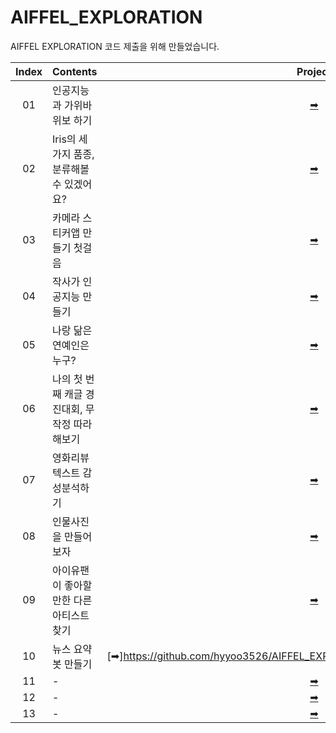 # AIFFEL_EXPLORATION

AIFFEL EXPLORATION 코드 제출을 위해 만들었습니다.

|Index|Contents|Project|
|:--:|------|:---:|
|01|인공지능과 가위바위보 하기|[➡](https://github.com/hyyoo3526/AIFFEL_EXPLORATION/tree/main/EXPLORATION_01)|
|02|Iris의 세 가지 품종, 분류해볼 수 있겠어요?|[➡](https://github.com/hyyoo3526/AIFFEL_EXPLORATION/tree/main/EXPLORATION_02)|
|03|카메라 스티커앱 만들기 첫걸음|[➡](https://github.com/hyyoo3526/AIFFEL_EXPLORATION/tree/main/EXPLORATION_03)|
|04|작사가 인공지능 만들기|[➡](https://github.com/hyyoo3526/AIFFEL_EXPLORATION/tree/main/EXPLORATION_04)|
|05|나랑 닮은 연예인은 누구?|[➡](https://github.com/hyyoo3526/AIFFEL_EXPLORATION/tree/main/EXPLORATION_05)|
|06|나의 첫 번째 캐글 경진대회, 무작정 따라해보기|[➡](https://github.com/hyyoo3526/AIFFEL_EXPLORATION/tree/main/EXPLORATION_06)|
|07|영화리뷰 텍스트 감성분석하기|[➡](https://github.com/hyyoo3526/AIFFEL_EXPLORATION/tree/main/EXPLORATION_07)|
|08|인물사진을 만들어 보자|[➡](https://github.com/hyyoo3526/AIFFEL_EXPLORATION/tree/main/EXPLORATION_08)|
|09|아이유팬이 좋아할 만한 다른 아티스트 찾기|[➡](https://github.com/hyyoo3526/AIFFEL_EXPLORATION/tree/main/EXPLORATION_09)|
|10|뉴스 요약봇 만들기|[➡]https://github.com/hyyoo3526/AIFFEL_EXPLORATION/tree/main/EXPLORATION_10)|
|11|-|[➡](https://github.com/hyyoo3526/AIFFEL_EXPLORATION)|
|12|-|[➡](https://github.com/hyyoo3526/AIFFEL_EXPLORATION)|
|13|-|[➡](https://github.com/hyyoo3526/AIFFEL_EXPLORATION)|


